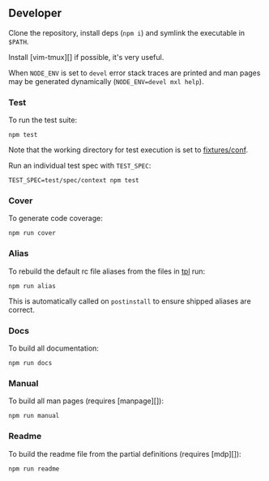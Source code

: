 ## Developer

Clone the repository, install deps (`npm i`) and symlink the executable in `$PATH`.

Install [vim-tmux][] if possible, it's very useful.

When `NODE_ENV` is set to `devel` error stack traces are printed and man pages may be generated dynamically (`NODE_ENV=devel mxl help`).

### Test

To run the test suite:

```
npm test
```

Note that the working directory for test execution is set to [fixtures/conf](/test/fixtures/conf).

Run an individual test spec with `TEST_SPEC`:

```
TEST_SPEC=test/spec/context npm test
```

### Cover

To generate code coverage:

```
npm run cover
```

### Alias

To rebuild the default rc file aliases from the files in [tpl](/conf/tpl) run:

```
npm run alias
```

This is automatically called on `postinstall` to ensure shipped aliases are correct.

### Docs

To build all documentation:

```
npm run docs
```

### Manual

To build all man pages (requires [manpage][]):

```
npm run manual
```

### Readme

To build the readme file from the partial definitions (requires [mdp][]):

```
npm run readme
```
